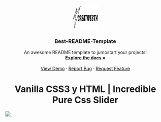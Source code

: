 <div align="center">
  <a href="https://github.com/othneildrew/Best-README-Template">
    <img src="assets/img/logo.svg" alt="Logo" width="80" height="80">
  </a>

  <h3 align="center">Best-README-Template</h3>

  <p align="center">
    An awesome README template to jumpstart your projects!
    <br />
    <a href="https://github.com/othneildrew/Best-README-Template"><strong>Explore the docs »</strong></a>
    <br />
    <br />
    <a href="https://github.com/othneildrew/Best-README-Template">View Demo</a>
    ·
    <a href="https://github.com/othneildrew/Best-README-Template/issues/new?labels=bug&template=bug-report---.md">Report Bug</a>
    ·
    <a href="https://github.com/othneildrew/Best-README-Template/issues/new?labels=enhancement&template=feature-request---.md">Request Feature</a>
  </p>
</div>
<h1 align="center">Vanilla CSS3 y HTML | Incredible Pure Css Slider</h1> 
<a href="https://creativesth.github.io/Incredible-Pure-Css-Slider-/">
  <img src="/assets/img/css.gif"
</a>


